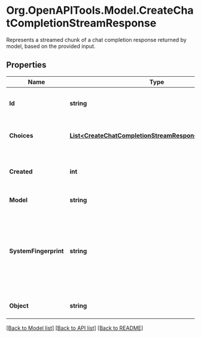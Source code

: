 # Org.OpenAPITools.Model.CreateChatCompletionStreamResponse
Represents a streamed chunk of a chat completion response returned by model, based on the provided input.

## Properties

Name | Type | Description | Notes
------------ | ------------- | ------------- | -------------
**Id** | **string** | A unique identifier for the chat completion. Each chunk has the same ID. | 
**Choices** | [**List&lt;CreateChatCompletionStreamResponseChoicesInner&gt;**](CreateChatCompletionStreamResponseChoicesInner.md) | A list of chat completion choices. Can be more than one if &#x60;n&#x60; is greater than 1. | 
**Created** | **int** | The Unix timestamp (in seconds) of when the chat completion was created. Each chunk has the same timestamp. | 
**Model** | **string** | The model to generate the completion. | 
**SystemFingerprint** | **string** | This fingerprint represents the backend configuration that the model runs with. Can be used in conjunction with the &#x60;seed&#x60; request parameter to understand when backend changes have been made that might impact determinism.  | [optional] 
**Object** | **string** | The object type, which is always &#x60;chat.completion.chunk&#x60;. | 

[[Back to Model list]](../README.md#documentation-for-models) [[Back to API list]](../README.md#documentation-for-api-endpoints) [[Back to README]](../README.md)

